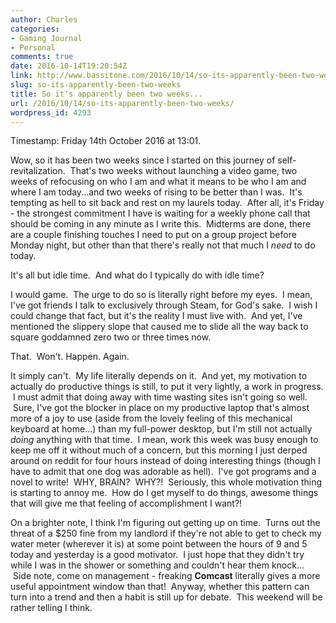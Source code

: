 ```yaml
---
author: Charles
categories:
- Gaming Journal
- Personal
comments: true
date: 2016-10-14T19:20:54Z
link: http://www.bassitone.com/2016/10/14/so-its-apparently-been-two-weeks/
slug: so-its-apparently-been-two-weeks
title: So it's apparently been two weeks...
url: /2016/10/14/so-its-apparently-been-two-weeks/
wordpress_id: 4293
---
```


Timestamp: Friday 14th October 2016 at 13:01.

Wow, so it has been two weeks since I started on this journey of self-revitalization.  That's two weeks without launching a video game, two weeks of refocusing on who I am and what it means to be who I am and where I am today...and two weeks of rising to be better than I was.  It's tempting as hell to sit back and rest on my laurels today.  After all, it's Friday - the strongest commitment I have is waiting for a weekly phone call that should be coming in any minute as I write this.  Midterms are done, there are a couple finishing touches I need to put on a group project before Monday night, but other than that there's really not that much I _need_ to do today.

It's all but idle time.  And what do I typically do with idle time?

I would game.  The urge to do so is literally right before my eyes.  I mean, I've got friends I talk to exclusively through Steam, for God's sake.  I wish I could change that fact, but it's the reality I must live with.  And yet, I've mentioned the slippery slope that caused me to slide all the way back to square goddamned zero two or three times now.

That.  Won't. Happen. Again.

It simply can't.  My life literally depends on it.  And yet, my motivation to actually do productive things is still, to put it very lightly, a work in progress.  I must admit that doing away with time wasting sites isn't going so well.  Sure, I've got the blocker in place on my productive laptop that's almost more of a joy to use (aside from the lovely feeling of this mechanical keyboard at home...) than my full-power desktop, but I'm still not actually _doing_ anything with that time.  I mean, work this week was busy enough to keep me off it without much of a concern, but this morning I just derped around on reddit for four hours instead of doing interesting things (though I have to admit that one dog was adorable as hell).  I've got programs and a novel to write!  WHY, BRAIN?  WHY?!  Seriously, this whole motivation thing is starting to annoy me.  How do I get myself to do things, awesome things that will give me that feeling of accomplishment I want?!

On a brighter note, I think I'm figuring out getting up on time.  Turns out the threat of a $250 fine from my landlord if they're not able to get to check my water meter (wherever it is) at some point between the hours of 9 and 5 today and yesterday is a good motivator.  I just hope that they didn't try while I was in the shower or something and couldn't hear them knock...  Side note, come on management - freaking **Comcast** literally gives a more useful appointment window than that!  Anyway, whether this pattern can turn into a trend and then a habit is still up for debate.  This weekend will be rather telling I think.
